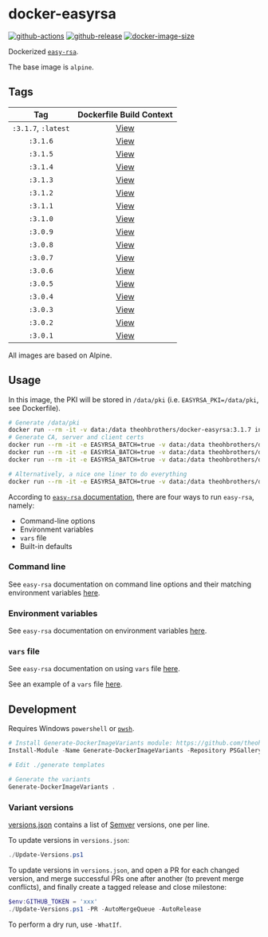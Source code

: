 # docker-easyrsa

[![github-actions](https://github.com/theohbrothers/docker-easyrsa/workflows/ci-master-pr/badge.svg)](https://github.com/theohbrothers/docker-easyrsa/actions)
[![github-release](https://img.shields.io/github/v/release/theohbrothers/docker-easyrsa?style=flat-square)](https://github.com/theohbrothers/docker-easyrsa/releases/)
[![docker-image-size](https://img.shields.io/docker/image-size/theohbrothers/docker-easyrsa/latest)](https://hub.docker.com/r/theohbrothers/docker-easyrsa)

Dockerized [`easy-rsa`](https://github.com/OpenVPN/easy-rsa).

The base image is `alpine`.

## Tags

| Tag | Dockerfile Build Context |
|:-------:|:---------:|
| `:3.1.7`, `:latest` | [View](variants/3.1.7) |
| `:3.1.6` | [View](variants/3.1.6) |
| `:3.1.5` | [View](variants/3.1.5) |
| `:3.1.4` | [View](variants/3.1.4) |
| `:3.1.3` | [View](variants/3.1.3) |
| `:3.1.2` | [View](variants/3.1.2) |
| `:3.1.1` | [View](variants/3.1.1) |
| `:3.1.0` | [View](variants/3.1.0) |
| `:3.0.9` | [View](variants/3.0.9) |
| `:3.0.8` | [View](variants/3.0.8) |
| `:3.0.7` | [View](variants/3.0.7) |
| `:3.0.6` | [View](variants/3.0.6) |
| `:3.0.5` | [View](variants/3.0.5) |
| `:3.0.4` | [View](variants/3.0.4) |
| `:3.0.3` | [View](variants/3.0.3) |
| `:3.0.2` | [View](variants/3.0.2) |
| `:3.0.1` | [View](variants/3.0.1) |

All images are based on Alpine.

## Usage

In this image, the PKI will be stored in `/data/pki` (i.e. `EASYRSA_PKI=/data/pki`, see Dockerfile).

```sh
# Generate /data/pki
docker run --rm -it -v data:/data theohbrothers/docker-easyrsa:3.1.7 init-pki
# Generate CA, server and client certs
docker run --rm -it -e EASYRSA_BATCH=true -v data:/data theohbrothers/docker-easyrsa:3.1.7 build-ca nopass
docker run --rm -it -e EASYRSA_BATCH=true -v data:/data theohbrothers/docker-easyrsa:3.1.7 build-server-full server-01 nopass
docker run --rm -it -e EASYRSA_BATCH=true -v data:/data theohbrothers/docker-easyrsa:3.1.7 build-client-full client-01 nopass

# Alternatively, a nice one liner to do everything
docker run --rm -it -e EASYRSA_BATCH=true -v data:/data theohbrothers/docker-easyrsa:3.1.7 sh -c 'set -e; easyrsa init-pki; easyrsa build-ca nopass; easyrsa build-server-full server-01 nopass; easyrsa build-client-full client-01 nopass; find /data/pki'
```

According to [`easy-rsa` documentation](https://github.com/OpenVPN/easy-rsa/blob/v3.0.0/doc/EasyRSA-Advanced.md#configuration-reference), there are four ways to run `easy-rsa`, namely:

- Command-line options
- Environment variables
- `vars` file
- Built-in defaults

### Command line

See `easy-rsa` documentation on command line options and their matching environment variables [here](https://github.com/OpenVPN/easy-rsa/blob/v3.0.0/doc/EasyRSA-Readme.md#obtaining-and-using-easy-rsa).

### Environment variables

See `easy-rsa` documentation on environment variables [here](https://github.com/OpenVPN/easy-rsa/blob/v3.0.0/doc/EasyRSA-Advanced.md#environmental-variables-reference).

### `vars` file

See `easy-rsa` documentation on using `vars` file [here](https://github.com/OpenVPN/easy-rsa/blob/v3.0.0/doc/EasyRSA-Advanced.md#vars-autodetection).

See an example of a `vars` file [here](https://github.com/OpenVPN/easy-rsa/blob/v3.0.0/easyrsa3/vars.example).

## Development

Requires Windows `powershell` or [`pwsh`](https://github.com/PowerShell/PowerShell).

```powershell
# Install Generate-DockerImageVariants module: https://github.com/theohbrothers/Generate-DockerImageVariants
Install-Module -Name Generate-DockerImageVariants -Repository PSGallery -Scope CurrentUser -Force -Verbose

# Edit ./generate templates

# Generate the variants
Generate-DockerImageVariants .
```

### Variant versions

[versions.json](generate/definitions/versions.json) contains a list of [Semver](https://semver.org/) versions, one per line.

To update versions in `versions.json`:

```powershell
./Update-Versions.ps1
```

To update versions in `versions.json`, and open a PR for each changed version, and merge successful PRs one after another (to prevent merge conflicts), and finally create a tagged release and close milestone:

```powershell
$env:GITHUB_TOKEN = 'xxx'
./Update-Versions.ps1 -PR -AutoMergeQueue -AutoRelease
```

To perform a dry run, use `-WhatIf`.
